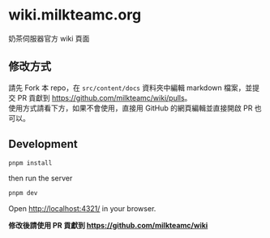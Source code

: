 # wiki.milkteamc.org
奶茶伺服器官方 wiki 頁面
## 修改方式
請先 Fork 本 repo，在 `src/content/docs` 資料夾中編輯 markdown 檔案，並提交 PR 貢獻到 <https://github.com/milkteamc/wiki/pulls>。    
使用方式請看下方，如果不會使用，直接用 GitHub 的網頁編輯並直接開啟 PR 也可以。
## Development
```bash
pnpm install
```
then run the server
```bash
pnpm dev
```
Open <http://localhost:4321/> in your browser.  

**修改後請使用 PR 貢獻到 https://github.com/milkteamc/wiki**
